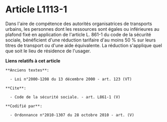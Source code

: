 # Article L1113-1

Dans l'aire de compétence des autorités organisatrices de transports urbains, les personnes dont les ressources sont égales
ou inférieures au plafond fixé en application de l'article L. 861-1 du code de la sécurité sociale, bénéficient d'une
réduction tarifaire d'au moins 50 % sur leurs titres de transport ou d'une aide équivalente. La réduction s'applique quel que
soit le lieu de résidence de l'usager.

**Liens relatifs à cet article**

	**Anciens textes**:

	  - Loi n°2000-1208 du 13 décembre 2000 - art. 123 (VT)

	**Cite**:

	  - Code de la sécurité sociale. - art. L861-1 (V)

	**Codifié par**:

	  - Ordonnance n°2010-1307 du 28 octobre 2010 - art. (V)
